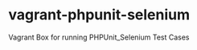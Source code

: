 vagrant-phpunit-selenium
========================

Vagrant Box for running PHPUnit_Selenium Test Cases
